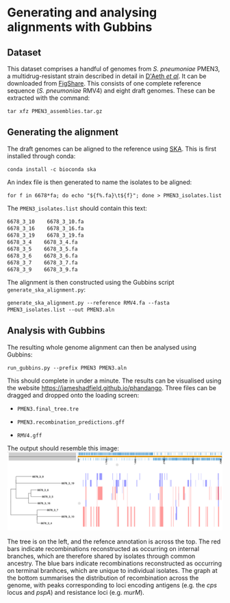 # Generating and analysing alignments with Gubbins

## Dataset

This dataset comprises a handful of genomes from *S. pneumoniae* PMEN3, a multidrug-resistant strain described in detail in [D'Aeth *et al*](https://elifesciences.org/articles/67113). It can be downloaded from [FigShare](https://figshare.com/account/projects/130637/articles/18700289). This consists of one complete reference sequence (*S. pneumoniae* RMV4) and eight draft genomes. These can be extracted with the command:

```
tar xfz PMEN3_assemblies.tar.gz
```

## Generating the alignment

The draft genomes can be aligned to the reference using [SKA](https://github.com/simonrharris/SKA). This is first installed through conda:

```
conda install -c bioconda ska
```

An index file is then generated to name the isolates to be aligned:

```
for f in 6678*fa; do echo "${f%.fa}\t${f}"; done > PMEN3_isolates.list
```

The `PMEN3_isolates.list` should contain this text:

```
6678_3_10    6678_3_10.fa
6678_3_16    6678_3_16.fa
6678_3_19    6678_3_19.fa
6678_3_4    6678_3_4.fa
6678_3_5    6678_3_5.fa
6678_3_6    6678_3_6.fa
6678_3_7    6678_3_7.fa
6678_3_9    6678_3_9.fa
```

The alignment is then constructed using the Gubbins script `generate_ska_alignment.py`:

```
generate_ska_alignment.py --reference RMV4.fa --fasta PMEN3_isolates.list --out PMEN3.aln
```

## Analysis with Gubbins

The resulting whole genome alignment can then be analysed using Gubbins:

```
run_gubbins.py --prefix PMEN3 PMEN3.aln
```

This should complete in under a minute. The results can be visualised using the website https://jameshadfield.github.io/phandango. Three files can be dragged and dropped onto the loading screen:

* `PMEN3.final_tree.tre`

* `PMEN3.recombination_predictions.gff`

* `RMV4.gff`

The output should resemble this image:
![PMEN3 output](pmen3_output.png)

The tree is on the left, and the refence annotation is across the top. The red bars indicate recombinations reconstructed as occurring on internal branches, which are therefore shared by isolates through common ancestry. The blue bars indicate recombinations reconstructed as occurring on terminal branhces, which are unique to individual isolates. The graph at the bottom summarises the distribution of recombination across the genome, with peaks corresponding to loci encoding antigens (e.g. the *cps* locus and *pspA*) and resistance loci (e.g. *murM*).
